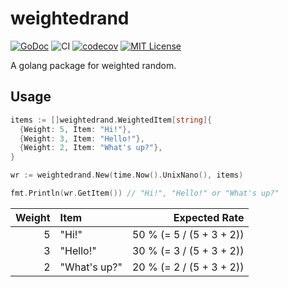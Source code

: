 # weightedrand

[![GoDoc](https://godoc.org/github.com/takuoki/weightedrand?status.svg)](https://godoc.org/github.com/takuoki/weightedrand)
![CI](https://github.com/takuoki/weightedrand/actions/workflows/auto-test.yml/badge.svg)
[![codecov](https://codecov.io/gh/takuoki/weightedrand/branch/main/graph/badge.svg?token=YJGUO2OZDC)](https://codecov.io/gh/takuoki/weightedrand)
[![MIT License](http://img.shields.io/badge/license-MIT-blue.svg?style=flat)](LICENSE)

A golang package for weighted random.

## Usage

```go
items := []weightedrand.WeightedItem[string]{
  {Weight: 5, Item: "Hi!"},
  {Weight: 3, Item: "Hello!"},
  {Weight: 2, Item: "What's up?"},
}

wr := weightedrand.New(time.Now().UnixNano(), items)

fmt.Println(wr.GetItem()) // "Hi!", "Hello!" or "What's up?"
```

| Weight | Item         |            Expected Rate |
| -----: | :----------- | -----------------------: |
|      5 | "Hi!"        | 50 % (= 5 / (5 + 3 + 2)) |
|      3 | "Hello!"     | 30 % (= 3 / (5 + 3 + 2)) |
|      2 | "What's up?" | 20 % (= 2 / (5 + 3 + 2)) |
